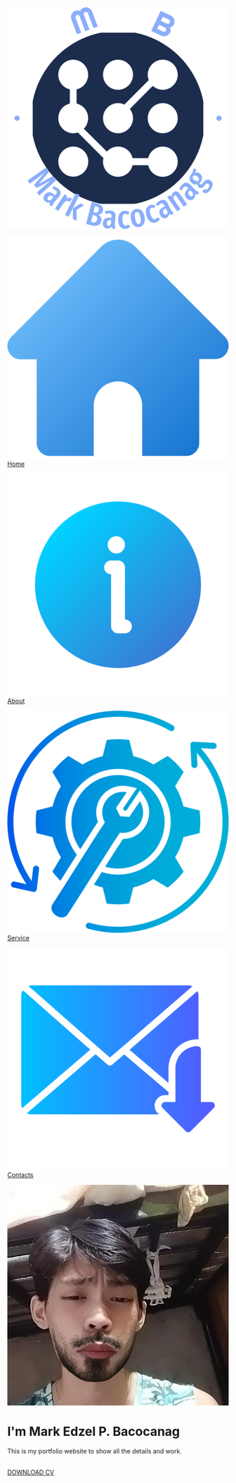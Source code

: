 
<!DOCTYPE html>
<html lang="en">

<head>
    <meta charset="UTF-8">
    <meta name="viewport" content="width=device-width, initial-scale=1.0">
    <link rel="stylesheet" href="style.css">
    <link rel="icon" href="icons/logo.png">
    <title>Service</title>
</head>

<body>
    <div>
        <img class="logo" src="icons/logo.png">
    </div>
    <div class="head">
        <div class="container">
            <div class="header">
                <div class="home desc">
                    <a href="home.html">
                        <p><span>
                                <img src="icons/home.png">
                                Home</span>
                        </p>
                    </a>
                </div>
                <div class="about desc">
                    <a href="about.html">
                        <p>
                            <img src="icons/about.png">
                            About
                        </p>
                    </a>
                </div>
                <div class="service desc">
                    <a href="service.html">
                        <p>
                            <img src="icons/service.png">
                            Service
                        </p>
                    </a>
                </div>
                <div class="contacts desc">
                    <a href="contacts.html">
                        <p>
                            <img src="icons/contact.png">
                            Contacts
                        </p>
                    </a>
                </div>
            </div>
        </div>
    </div>
    <div class="container-2">
        <div class="picture">
            <img class="profile" src="icons/pict.jpeg">
        </div>
        <div class="details">
            <h1>I'm <span class="nickName">Mark</span> Edzel P. Bacocanag</h1>
            <p class=>This is my portfolio website to show all the
                details and work.
            </p><br>
            <a href="#"><span class="white">DOWN</span>LOAD CV</a>
        </div>
    </div>
</body>

</html>
